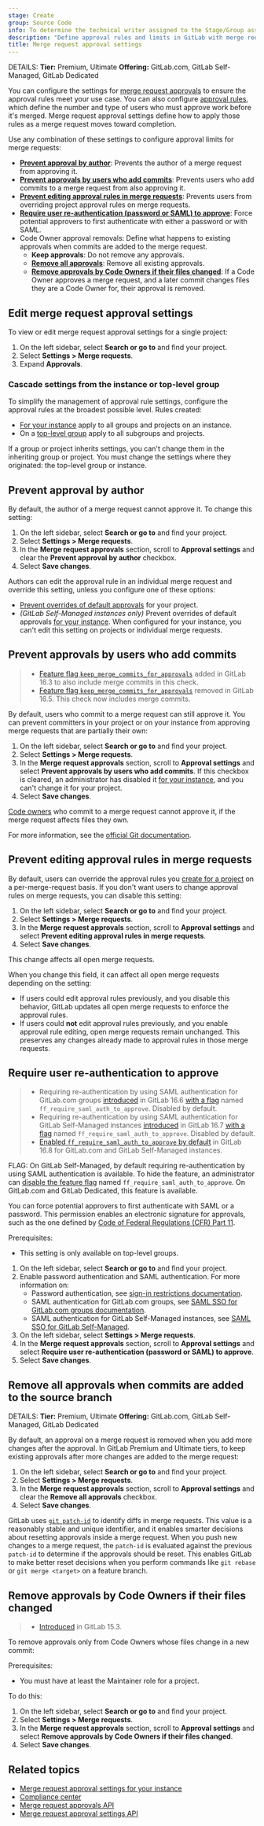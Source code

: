 ```yaml
---
stage: Create
group: Source Code
info: To determine the technical writer assigned to the Stage/Group associated with this page, see https://handbook.gitlab.com/handbook/product/ux/technical-writing/#assignments
description: "Define approval rules and limits in GitLab with merge request approval settings. Options include preventing author approval, requiring re-authentication, and removing approvals on new commits."
title: Merge request approval settings
---
```


DETAILS:
**Tier:** Premium, Ultimate
**Offering:** GitLab.com, GitLab Self-Managed, GitLab Dedicated

You can configure the settings for [merge request approvals](_index.md) to
ensure the approval rules meet your use case. You can also configure
[approval rules](rules.md), which define the number and type of users who must
approve work before it's merged. Merge request approval settings define how
to apply those rules as a merge request moves toward completion.

Use any combination of these settings to configure approval limits for merge requests:

- [**Prevent approval by author**](#prevent-approval-by-author):
  Prevents the author of a merge request from approving it.
- [**Prevent approvals by users who add commits**](#prevent-approvals-by-users-who-add-commits):
  Prevents users who add commits to a merge request from also approving it.
- [**Prevent editing approval rules in merge requests**](#prevent-editing-approval-rules-in-merge-requests):
  Prevents users from overriding project approval rules on merge requests.
- [**Require user re-authentication (password or SAML) to approve**](#require-user-re-authentication-to-approve):
  Force potential approvers to first authenticate with either a password or with SAML.
- Code Owner approval removals: Define what happens to existing approvals when
  commits are added to the merge request.
  - **Keep approvals**: Do not remove any approvals.
  - [**Remove all approvals**](#remove-all-approvals-when-commits-are-added-to-the-source-branch):
    Remove all existing approvals.
  - [**Remove approvals by Code Owners if their files changed**](#remove-approvals-by-code-owners-if-their-files-changed):
    If a Code Owner approves a merge request, and a later commit changes files
    they are a Code Owner for, their approval is removed.

## Edit merge request approval settings

To view or edit merge request approval settings for a single project:

1. On the left sidebar, select **Search or go to** and find your project.
1. Select **Settings > Merge requests**.
1. Expand **Approvals**.

### Cascade settings from the instance or top-level group

To simplify the management of approval rule settings, configure the approval rules
at the broadest possible level. Rules created:

- [For your instance](../../../../administration/merge_requests_approvals.md) apply to all groups
  and projects on an instance.
- On a [top-level group](../../../group/manage.md#group-merge-request-approval-settings) apply to all subgroups
  and projects.

If a group or project inherits settings, you can't change them in the inheriting group or project.
You must change the settings where they originated: the top-level group or instance.

## Prevent approval by author

By default, the author of a merge request cannot approve it. To change this setting:

1. On the left sidebar, select **Search or go to** and find your project.
1. Select **Settings > Merge requests**.
1. In the **Merge request approvals** section, scroll to **Approval settings** and
   clear the **Prevent approval by author** checkbox.
1. Select **Save changes**.

Authors can edit the approval rule in an individual merge request and override
this setting, unless you configure one of these options:

- [Prevent overrides of default approvals](#prevent-editing-approval-rules-in-merge-requests) for your project.
- *(GitLab Self-Managed instances only)* Prevent overrides of default approvals
  [for your instance](../../../../administration/merge_requests_approvals.md). When configured
  for your instance, you can't edit this setting on projects or individual
  merge requests.

## Prevent approvals by users who add commits

> - [Feature flag `keep_merge_commits_for_approvals`](https://gitlab.com/gitlab-org/gitlab/-/merge_requests/127744) added in GitLab 16.3 to also include merge commits in this check.
> - [Feature flag `keep_merge_commits_for_approvals`](https://gitlab.com/gitlab-org/gitlab/-/merge_requests/131778) removed in GitLab 16.5. This check now includes merge commits.

By default, users who commit to a merge request can still approve it. You can prevent committers
in your project or on your instance from approving merge requests that are partially
their own:

1. On the left sidebar, select **Search or go to** and find your project.
1. Select **Settings > Merge requests**.
1. In the **Merge request approvals** section, scroll to **Approval settings** and
   select **Prevent approvals by users who add commits**.
   If this checkbox is cleared, an administrator has disabled it
   [for your instance](../../../../administration/merge_requests_approvals.md), and
   you can't change it for your project.
1. Select **Save changes**.

[Code owners](../../codeowners/index.md) who commit to a merge request cannot approve it,
if the merge request affects files they own.

For more information, see the [official Git documentation](https://git-scm.com/book/en/v2/Git-Basics-Viewing-the-Commit-History).

## Prevent editing approval rules in merge requests

By default, users can override the approval rules you [create for a project](rules.md)
on a per-merge-request basis. If you don't want users to change approval rules
on merge requests, you can disable this setting:

1. On the left sidebar, select **Search or go to** and find your project.
1. Select **Settings > Merge requests**.
1. In the **Merge request approvals** section, scroll to **Approval settings** and
   select **Prevent editing approval rules in merge requests**.
1. Select **Save changes**.

This change affects all open merge requests.

When you change this field, it can affect all open merge requests depending on the setting:

- If users could edit approval rules previously, and you disable this behavior,
  GitLab updates all open merge requests to enforce the approval rules.
- If users could **not** edit approval rules previously, and you enable approval rule
  editing, open merge requests remain unchanged. This preserves any changes already
  made to approval rules in those merge requests.

## Require user re-authentication to approve

> - Requiring re-authentication by using SAML authentication for GitLab.com groups [introduced](https://gitlab.com/gitlab-org/gitlab/-/issues/5981) in GitLab 16.6 [with a flag](../../../../administration/feature_flags.md) named `ff_require_saml_auth_to_approve`. Disabled by default.
> - Requiring re-authentication by using SAML authentication for GitLab Self-Managed instances [introduced](https://gitlab.com/gitlab-org/gitlab/-/issues/431415) in GitLab 16.7 [with a flag](../../../../administration/feature_flags.md) named `ff_require_saml_auth_to_approve`. Disabled by default.
> - [Enabled `ff_require_saml_auth_to_approve` by default](https://gitlab.com/gitlab-org/gitlab/-/issues/431714) in GitLab 16.8 for GitLab.com and GitLab Self-Managed instances.

FLAG:
On GitLab Self-Managed, by default requiring re-authentication by using SAML authentication is available. To hide the feature, an administrator can
[disable the feature flag](../../../../administration/feature_flags.md) named `ff_require_saml_auth_to_approve`. On GitLab.com and GitLab Dedicated, this feature is available.

You can force potential approvers to first authenticate with SAML or a password.
This permission enables an electronic signature for approvals, such as the one defined by
[Code of Federal Regulations (CFR) Part 11](https://www.accessdata.fda.gov/scripts/cdrh/cfdocs/cfcfr/CFRSearch.cfm?CFRPart=11&showFR=1&subpartNode=21:1.0.1.1.8.3).

Prerequisites:

- This setting is only available on top-level groups.

1. On the left sidebar, select **Search or go to** and find your project.
1. Enable password authentication and SAML authentication. For more information on:
   - Password authentication, see
     [sign-in restrictions documentation](../../../../administration/settings/sign_in_restrictions.md#password-authentication-enabled).
   - SAML authentication for GitLab.com groups, see
     [SAML SSO for GitLab.com groups documentation](../../../group/saml_sso/index.md).
   - SAML authentication for GitLab Self-Managed instances, see
     [SAML SSO for GitLab Self-Managed](../../../../integration/saml.md).
1. On the left sidebar, select **Settings > Merge requests**.
1. In the **Merge request approvals** section, scroll to **Approval settings** and
   select **Require user re-authentication (password or SAML) to approve**.
1. Select **Save changes**.

## Remove all approvals when commits are added to the source branch

DETAILS:
**Tier:** Premium, Ultimate
**Offering:** GitLab.com, GitLab Self-Managed, GitLab Dedicated

By default, an approval on a merge request is removed when you add more changes
after the approval. In GitLab Premium and Ultimate tiers, to keep existing approvals
after more changes are added to the merge request:

1. On the left sidebar, select **Search or go to** and find your project.
1. Select **Settings > Merge requests**.
1. In the **Merge request approvals** section, scroll to **Approval settings** and
   clear the **Remove all approvals** checkbox.
1. Select **Save changes**.

GitLab uses [`git patch-id`](https://git-scm.com/docs/git-patch-id) to identify diffs
in merge requests. This value is a reasonably stable and unique identifier, and it enables
smarter decisions about resetting approvals inside a merge request. When you push new changes
to a merge request, the `patch-id` is evaluated against the previous `patch-id` to determine
if the approvals should be reset. This enables GitLab to make better reset decisions when
you perform commands like `git rebase` or `git merge <target>` on a feature branch.

## Remove approvals by Code Owners if their files changed

> - [Introduced](https://gitlab.com/gitlab-org/gitlab/-/merge_requests/90578) in GitLab 15.3.

To remove approvals only from Code Owners whose files change in a new commit:

Prerequisites:

- You must have at least the Maintainer role for a project.

To do this:

1. On the left sidebar, select **Search or go to** and find your project.
1. Select **Settings > Merge requests**.
1. In the **Merge request approvals** section, scroll to **Approval settings** and
   select **Remove approvals by Code Owners if their files changed**.
1. Select **Save changes**.

## Related topics

- [Merge request approval settings for your instance](../../../../administration/merge_requests_approvals.md)
- [Compliance center](../../../compliance/compliance_center/_index.md)
- [Merge request approvals API](../../../../api/merge_request_approvals.md)
- [Merge request approval settings API](../../../../api/merge_request_approval_settings.md)
